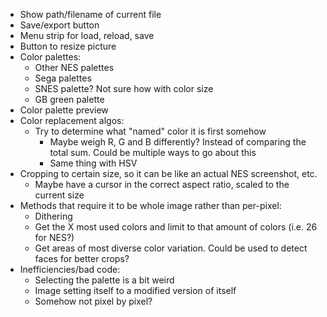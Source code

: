 - Show path/filename of current file
- Save/export button
- Menu strip for load, reload, save
- Button to resize picture
- Color palettes:
    - Other NES palettes
    - Sega palettes
    - SNES palette? Not sure how with color size
    - GB green palette
- Color palette preview
- Color replacement algos:
    - Try to determine what "named" color it is first somehow
        - Maybe weigh R, G and B differently? Instead of comparing the total sum. Could be multiple ways to go about this
        - Same thing with HSV
- Cropping to certain size, so it can be like an actual NES screenshot, etc.
    - Maybe have a cursor in the correct aspect ratio, scaled to the current size
- Methods that require it to be whole image rather than per-pixel:
    - Dithering
    - Get the X most used colors and limit to that amount of colors (i.e. 26 for NES?)
    - Get areas of most diverse color variation. Could be used to detect faces for better crops?
- Inefficiencies/bad code:
    - Selecting the palette is a bit weird
    - Image setting itself to a modified version of itself
    - Somehow not pixel by pixel?